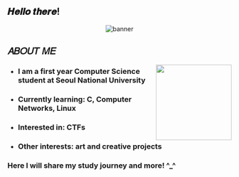 ## 𝑯𝒆𝒍𝒍𝒐 𝒕𝒉𝒆𝒓𝒆!
<p align="center">
  <img src="https://github.com/user-attachments/assets/fbcf9e4b-5a8c-4be3-8456-da7f80b1d1c0" alt="banner"/>
</p>

## 𝐴𝐵𝑂𝑈𝑇 𝑀𝐸
<div>
<img src="https://github.com/user-attachments/assets/e1b4ebfe-d295-49d6-8c01-a4c9f11ff806" align="right" width=170>
  </div>
<div>
<ul>
  <li><h3>I am a first year Computer Science student at Seoul National University</h3></li>
  <li><h3>Currently learning:</b> C, Computer Networks, Linux</h3></li>
  <li><h3>Interested in:</b> CTFs</h3></li>
  <li><h3>Other interests:</b> art and creative projects</h3></li>
</ul>
</div>
<div>
<h3>Here I will share my study journey and more! ^_^</h3>
</div>



<!--!

**doll-exe/doll-exe** is a ✨ _special_ ✨ repository because its `README.md` (this file) appears on your GitHub profile.

Here are some ideas to get you started:

- 🔭 I’m currently working on ...
- 🌱 I’m currently learning ...
- 👯 I’m looking to collaborate on ...
- 🤔 I’m looking for help with ...
- 💬 Ask me about ...
- 📫 How to reach me: ...
- 😄 Pronouns: ...
- ⚡ Fun fact: ...
-->
